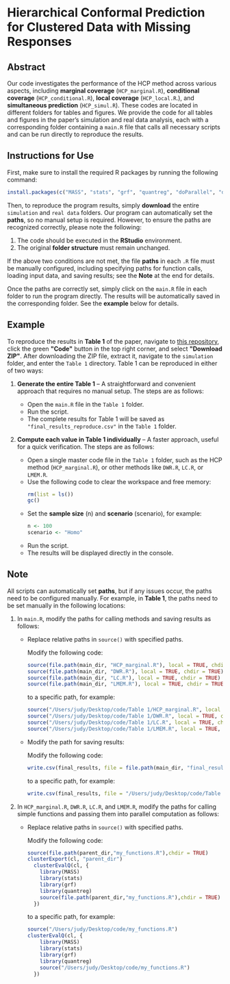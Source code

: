 # Hierarchical Conformal Prediction for Clustered Data with Missing Responses


## Abstract
Our code investigates the performance of the HCP method across various aspects, including **marginal coverage** (`HCP_marginal.R`), **conditional coverage** (`HCP_conditional.R`), **local coverage**  (`HCP_local.R`.), and **simultaneous prediction** (`HCP_simul.R`). These codes are located in different folders for tables and figures.
We provide the code for all tables and figures in the paper’s simulation and real data analysis, each with a corresponding folder containing a `main.R` file that calls all necessary scripts and can be run directly to reproduce the results.



## Instructions for Use
First, make sure to install the required R packages by running the following command:
```R
install.packages(c("MASS", "stats", "grf", "quantreg", "doParallel", "doRNG", "lme4", "merTools", "randomForest", "rstudioapi"))
```

Then, to reproduce the program results, simply **download** the entire `simulation` and `real data` folders.
Our program can automatically set the **paths**, so no manual setup is required.
However, to ensure the paths are recognized correctly, please note the following:
1. The code should be executed in the **RStudio** environment.
2. The original **folder structure** must remain unchanged.


If the above two conditions are not met, the file **paths** in each `.R` file must be manually configured, including specifying paths for function calls, loading input data, and saving results; 
see the **Note** at the end for details. 

Once the paths are correctly set, simply click on the `main.R` file in each folder to run the program directly. The results will be automatically saved in the corresponding folder. See the **example**  below for details.  

## Example
To reproduce the results in **Table 1** of the paper, navigate to [this repository](https://github.com/judywangstat/HCP.git), click the green **"Code"** button in the top right corner, and select **"Download ZIP"**.
After downloading the ZIP file, extract it, navigate to the `simulation` folder, and enter the `Table 1` directory.
Table 1 can be reproduced in either of two ways:
1. **Generate the entire Table 1** – A straightforward and convenient approach that requires no manual setup. The steps are as follows:
     - Open the `main.R` file in the `Table 1` folder.  
     - Run the script.  
     - The complete results for Table 1 will be saved as `"final_results_reproduce.csv"` in the `Table 1` folder.
     
2. **Compute each value in Table 1 individually** – A faster approach, useful for a quick verification.  The steps are as follows:
   - Open a single master code file in the `Table 1` folder, such as the HCP method (`HCP_marginal.R`), or other methods like `DWR.R`, `LC.R`, or `LMEM.R`.
   - Use the following code to clear the workspace and free memory:
     ```R
     rm(list = ls())  
     gc()
     ```  
   - Set the **sample size** (n) and **scenario** (scenario), for example:  
     ```R
     n <- 100  
     scenario <- "Homo"
     ```  
   - Run the script.  
   - The results will be displayed directly in the console.



## Note 
All scripts can automatically set **paths**, but if any issues occur, the paths need to be configured manually.  For example, in **Table 1**, the paths need to be set manually in the following locations:  

1.  In `main.R`, modify the paths for calling methods and saving results as follows:

     - Replace relative paths in `source()` with specified paths.  

       Modify the following code:  
        ```R
        source(file.path(main_dir, "HCP_marginal.R"), local = TRUE, chdir = TRUE)
        source(file.path(main_dir, "DWR.R"), local = TRUE, chdir = TRUE)
        source(file.path(main_dir, "LC.R"), local = TRUE, chdir = TRUE)
        source(file.path(main_dir, "LMEM.R"), local = TRUE, chdir = TRUE)
        ```
       to a specific path, for example:  
        ```R
        source("/Users/judy/Desktop/code/Table 1/HCP_marginal.R", local = TRUE, chdir = TRUE)
        source("/Users/judy/Desktop/code/Table 1/DWR.R", local = TRUE, chdir = TRUE)
        source("/Users/judy/Desktop/code/Table 1/LC.R", local = TRUE, chdir = TRUE)
        source("/Users/judy/Desktop/code/Table 1/LMEM.R", local = TRUE, chdir = TRUE)
        ```

      -  Modify the path for saving results:
   
         Modify the following code:  
         ```R
         write.csv(final_results, file = file.path(main_dir, "final_results_reproduce.csv"), row.names = FALSE)
         ```
         to a specific path, for example:  
         ```R
         write.csv(final_results, file = "/Users/judy/Desktop/code/Table 1/final_results_reproduce.csv", row.names = TRUE)
         ```
2. In `HCP_marginal.R`, `DWR.R`, `LC.R`, and `LMEM.R`, modify the paths for calling simple functions and passing them into parallel computation as follows:  

    - Replace relative paths in `source()` with specified paths.  

      Modify the following code:  
        ```R
        source(file.path(parent_dir,"my_functions.R"),chdir = TRUE)
        clusterExport(cl, "parent_dir")
          clusterEvalQ(cl, {
            library(MASS)
            library(stats)
            library(grf)
            library(quantreg)
            source(file.path(parent_dir,"my_functions.R"),chdir = TRUE)
          })
        ```
      to a specific path, for example:  
        ```R
        source("/Users/judy/Desktop/code/my_functions.R")
        clusterEvalQ(cl, {
            library(MASS)
            library(stats)
            library(grf)
            library(quantreg)
            source("/Users/judy/Desktop/code/my_functions.R")
          })
        ```

